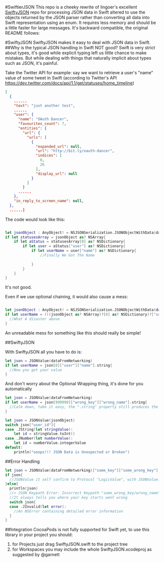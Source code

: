 #SwiftierJSON
This repo is a cheeky rewrite of lingoer's excellent [SwiftyJSON](https://github.com/lingoer/SwiftyJSON) repo
for processing JSON data in Swift altered to use the objects returned by the JSON parser rather than
converting all data into Swift representation using an enum. It requires less memory and should
be a little faster for large messages. It's backward compatible, the original README follows:

#SwiftyJSON
SwiftyJSON makes it easy to deal with JSON data in Swift.
##Why is the typical JSON handling in Swift NOT good?
Swift is very strict about types, it's good while explicit typing left us little chance to make mistakes. 
But while dealing with things that naturally implicit about types such as JSON, it's painful.

Take the Twitter API for example: say we want to retrieve a user's "name" value of some tweet in Swift (according to Twitter's API https://dev.twitter.com/docs/api/1.1/get/statuses/home_timeline)

```JSON
[
  {
    ......
    "text": "just another test",
    ......
    "user": {
      "name": "OAuth Dancer",
      "favourites_count": 7,
      "entities": {
        "url": {
          "urls": [
            {
              "expanded_url": null,
              "url": "http://bit.ly/oauth-dancer",
              "indices": [
                0,
                26
              ],
              "display_url": null
            }
          ]
        }
      ......
    },
    "in_reply_to_screen_name": null,
  },
  ......]
```

The code would look like this:

```swift

let jsonObject : AnyObject! = NSJSONSerialization.JSONObjectWithData(dataFromTwitter, options: NSJSONReadingOptions.MutableContainers, error: nil)
if let statusesArray = jsonObject as? NSArray{
    if let aStatus = statusesArray[0] as? NSDictionary{
        if let user = aStatus["user"] as? NSDictionary{
            if let userName = user["name"] as? NSDictionary{
                //Finally We Got The Name
                
            }
        }
    }
}

```
It's not good.

Even if we use optional chaining, it would also cause a mess:

```swift

let jsonObject : AnyObject! = NSJSONSerialization.JSONObjectWithData(dataFromTwitter, options: NSJSONReadingOptions.MutableContainers, error: nil)
if let userName = (((jsonObject as? NSArray)?[0] as? NSDictionary)?["user"] as? NSDictionary)?["name"]{
  //What A disaster above
}

```
An unreadable mess for something like this should really be simple!

##SwiftyJSON

With SwiftyJSON all you have to do is:

```swift
let json = JSONValue(dataFromNetworking)
if let userName = json[0]["user"]["name"].string{
  //Now you got your value
}
```

And don't worry about the Optional Wrapping thing, it's done for you automatically

```swift
let json = JSONValue(dataFromNetworking)
if let userName = json[999999]["wrong_key"]["wrong_name"].string{
  //Calm down, take it easy, the ".string" property still produces the correct Optional String type with safety
}

```
```swift
let json = JSONValue(jsonObject)
switch json["user_id"]{
case .JString(let stringValue):
    let id = stringValue.toInt()
case .JNumber(let numberValue):
    let id = numberValue.integerValue
default:
    println("ooops!!! JSON Data is Unexpected or Broken")

```

##Error Handling
```swift
let json = JSONValue(dataFromNetworking)["some_key"]["some_wrong_key"]["wrong_name"]
if json{
  //JSONValue it self confirm to Protocol "LogicValue", with JSONValue.JInvalid produce false and others produce true
}else{
  println(json)
  //> JSON Keypath Error: Incorrect Keypath "some_wrong_key/wrong_name"
  //It always tells you where your key starts went wrong
  switch json{
  case .JInvalid(let error):
    //An NSError containing detailed error information 
  }
}
```
##Integration
CocoaPods is not fully supported for Swift yet, to use this library in your project you should:  

1. for Projects just drag SwiftyJSON.swift to the project tree
2. for Workspaces you may include the whole SwiftyJSON.xcodeproj as suggested by @garnett
